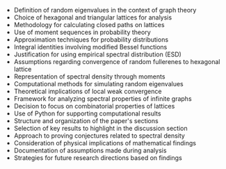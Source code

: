 - Definition of random eigenvalues in the context of graph theory
- Choice of hexagonal and triangular lattices for analysis
- Methodology for calculating closed paths on lattices
- Use of moment sequences in probability theory
- Approximation techniques for probability distributions
- Integral identities involving modified Bessel functions
- Justification for using empirical spectral distribution (ESD)
- Assumptions regarding convergence of random fullerenes to hexagonal lattice
- Representation of spectral density through moments
- Computational methods for simulating random eigenvalues
- Theoretical implications of local weak convergence
- Framework for analyzing spectral properties of infinite graphs
- Decision to focus on combinatorial properties of lattices
- Use of Python for supporting computational results
- Structure and organization of the paper's sections
- Selection of key results to highlight in the discussion section
- Approach to proving conjectures related to spectral density
- Consideration of physical implications of mathematical findings
- Documentation of assumptions made during analysis
- Strategies for future research directions based on findings